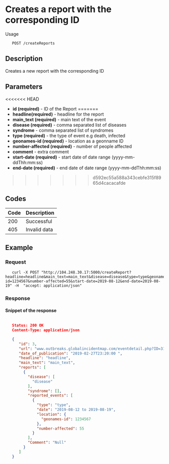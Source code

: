 # Creates a report with the corresponding ID

Usage
```
   POST /createReports
```
## Description
Creates a new report with the corresponding ID

## Parameters
<<<<<<< HEAD
- **id (required)** - ID of the Report
=======
- **headline(required)** - headline for the report
- **main_text (required)** - main text of the event
- **disease (required)** - comma separated list of diseases
- **syndrome** - comma separated list of syndromes
- **type (required)** - the type of event e.g death, infected
- **geonames-id (required)** - location as a geonname ID
- **number-affected (required)** - number of people affected
- **comment** - extra comment
- **start-date (required)** - start date of date range (yyyy-mm-ddThh:mm:ss)
- **end-date (required)** - end date of date range (yyyy-mm-ddThh:mm:ss)
>>>>>>> d592ec55a588a343cebfe315f8965d4cacacafde

## Codes

| Code | Description |
| ---- | ---------- |
| 200  | Successful |
| 405  | Invalid data |

## Example

### Request
```
   curl -X POST "http://104.248.30.17:5000/createReport?headline=headline&main_text=main_text&disease=disease&type=type&geonames-id=1234567&number-affected=55&start-date=2019-08-12&end-date=2019-08-19" -H  "accept: application/json"
```
### Response
#### Snippet of the response ####
```JSON

   Status: 200 OK
   Content-Type: application/json

   {
      "id": 3,
      "url": "www.outbreaks.globalincidentmap.com/eventdetail.php?ID=31146",
      "date_of_publication": "2019-02-27T23:20:00 ",
      "headline": "headline",
      "main_text": "main_text",
      "reports": [
        {
          "disease": [
            "disease"
          ],
          "syndrome": [],
          "reported_events": [
            {
              "type": "type",
              "date": "2019-08-12 to 2019-08-19",
              "location": {
                "geonames-id": 1234567
              },
              "number-affected": 55
            }
          ],
          "Comment": "Null"
        }
      ]
   }
```
